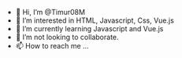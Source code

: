 - 👋 Hi, I’m @Timur08M
- 👀 I’m interested in HTML, Javascript, Css, Vue.js
- 🌱 I’m currently learning Javascript and Vue.js
- 💞️ I’m not looking to collaborate.
- 📫 How to reach me ...

<!---
Timur08M/Timur08M is a ✨ special ✨ repository because its `README.md` (this file) appears on your GitHub profile.
You can click the Preview link to take a look at your changes.
--->
